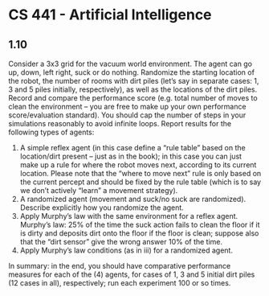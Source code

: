 # CS 441 - Artificial Intelligence
## 1.10
Consider a 3x3 grid for the vacuum world environment. The agent can go up, down, left right, suck or do nothing. Randomize the starting location of the robot, the number of rooms with dirt piles (let’s say in separate cases: 1, 3 and 5 piles initially, respectively), as well as the locations of the dirt piles. Record and compare the performance score (e.g. total number of moves to clean the environment – you are free to make up your own performance score/evaluation standard). You should cap the number of steps in your simulations reasonably to avoid infinite loops. Report results for the following types of agents:

1. A simple reflex agent (in this case define a “rule table” based on the location/dirt present – just as in the book); in this case you can just make up a rule for where the robot moves next, according to its current location. Please note that the “where to move next” rule is only based on the current percept and should be fixed by the rule table (which is to say we don’t actively “learn” a movement strategy).
2. A randomized agent (movement and suck/no suck are randomized). Describe explicitly how you randomize the agent.
3. Apply Murphy’s law with the same environment for a reflex agent. Murphy’s law: 25% of the time the suck action fails to clean the floor if it is dirty and deposits dirt onto the floor if the floor is clean; suppose also that the “dirt sensor” give the wrong answer 10% of the time.
4. Apply Murphy’s law conditions (as in iii) for a randomized agent.

In summary: in the end, you should have comparative performance measures for each of the (4) agents, for cases of 1, 3 and 5 initial dirt piles (12 cases in all), respectively; run each experiment 100 or so times.
